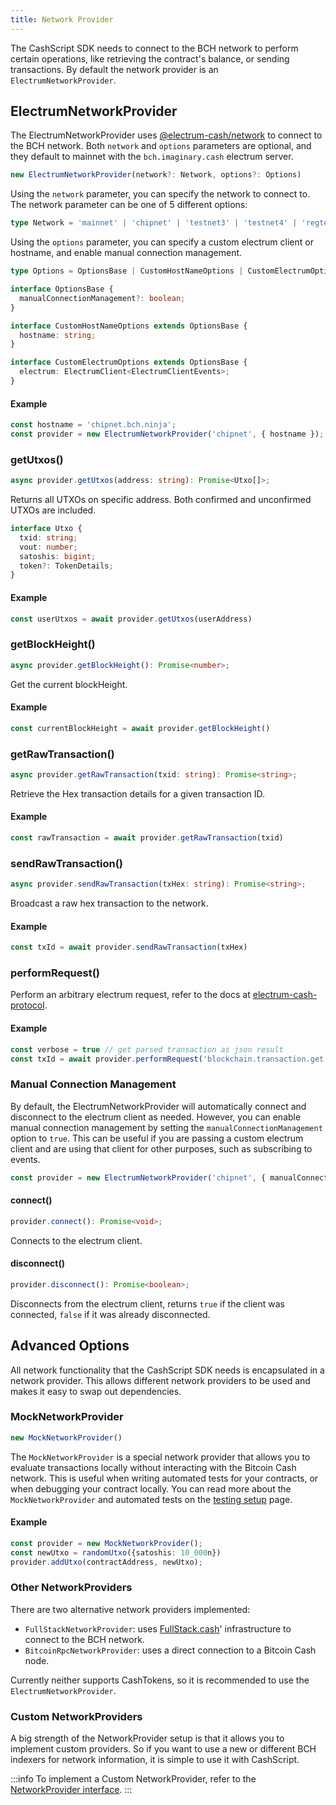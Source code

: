 ```yaml
---
title: Network Provider
---
```


The CashScript SDK needs to connect to the BCH network to perform certain operations, like retrieving the contract's balance, or sending transactions. By default the network provider is an `ElectrumNetworkProvider`.

## ElectrumNetworkProvider

The ElectrumNetworkProvider uses [@electrum-cash/network][electrum-cash] to connect to the BCH network. Both `network` and `options` parameters are optional, and they default to mainnet with the `bch.imaginary.cash` electrum server.

```ts
new ElectrumNetworkProvider(network?: Network, options?: Options)
```

Using the `network` parameter, you can specify the network to connect to. The network parameter can be one of 5 different options:

```ts
type Network = 'mainnet' | 'chipnet' | 'testnet3' | 'testnet4' | 'regtest';
```

Using the `options` parameter, you can specify a custom electrum client or hostname, and enable manual connection management.

```ts
type Options = OptionsBase | CustomHostNameOptions | CustomElectrumOptions;

interface OptionsBase {
  manualConnectionManagement?: boolean;
}

interface CustomHostNameOptions extends OptionsBase {
  hostname: string;
}

interface CustomElectrumOptions extends OptionsBase {
  electrum: ElectrumClient<ElectrumClientEvents>;
}
```

#### Example
```ts
const hostname = 'chipnet.bch.ninja';
const provider = new ElectrumNetworkProvider('chipnet', { hostname });
```

### getUtxos()
```ts
async provider.getUtxos(address: string): Promise<Utxo[]>;
```
Returns all UTXOs on specific address. Both confirmed and unconfirmed UTXOs are included.

```ts
interface Utxo {
  txid: string;
  vout: number;
  satoshis: bigint;
  token?: TokenDetails;
}
```

#### Example
```ts
const userUtxos = await provider.getUtxos(userAddress)
```

### getBlockHeight()
```ts
async provider.getBlockHeight(): Promise<number>;
```
Get the current blockHeight.

#### Example
```ts
const currentBlockHeight = await provider.getBlockHeight()
```

### getRawTransaction()
```ts
async provider.getRawTransaction(txid: string): Promise<string>;
```

Retrieve the Hex transaction details for a given transaction ID.

#### Example
```ts
const rawTransaction = await provider.getRawTransaction(txid)
```

### sendRawTransaction()
```ts
async provider.sendRawTransaction(txHex: string): Promise<string>;
```
Broadcast a raw hex transaction to the network.

#### Example
```ts
const txId = await provider.sendRawTransaction(txHex)
```

### performRequest()

Perform an arbitrary electrum request, refer to the docs at [electrum-cash-protocol](https://electrum-cash-protocol.readthedocs.io/en/latest/).

#### Example
```ts
const verbose = true // get parsed transaction as json result
const txId = await provider.performRequest('blockchain.transaction.get', txid, verbose)
```

### Manual Connection Management

By default, the ElectrumNetworkProvider will automatically connect and disconnect to the electrum client as needed. However, you can enable manual connection management by setting the `manualConnectionManagement` option to `true`. This can be useful if you are passing a custom electrum client and are using that client for other purposes, such as subscribing to events.

```ts
const provider = new ElectrumNetworkProvider('chipnet', { manualConnectionManagement: true });
```

#### connect()
```ts
provider.connect(): Promise<void>;
```

Connects to the electrum client.

#### disconnect()
```ts
provider.disconnect(): Promise<boolean>;
```

Disconnects from the electrum client, returns `true` if the client was connected, `false` if it was already disconnected.


## Advanced Options

All network functionality that the CashScript SDK needs is encapsulated in a network provider. This allows different network providers to be used and makes it easy to swap out dependencies.

### MockNetworkProvider
```ts
new MockNetworkProvider()
```

The `MockNetworkProvider` is a special network provider that allows you to evaluate transactions locally without interacting with the Bitcoin Cash network. This is useful when writing automated tests for your contracts, or when debugging your contract locally. You can read more about the `MockNetworkProvider` and automated tests on the [testing setup](/docs/sdk/testing-setup) page.

#### Example
```ts
const provider = new MockNetworkProvider();
const newUtxo = randomUtxo({satoshis: 10_000n})
provider.addUtxo(contractAddress, newUtxo);
```

### Other NetworkProviders

There are two alternative network providers implemented:
- `FullStackNetworkProvider`: uses [FullStack.cash][fullstack]' infrastructure to connect to the BCH network.
- `BitcoinRpcNetworkProvider`: uses a direct connection to a Bitcoin Cash node.

Currently neither supports CashTokens, so it is recommended to use the `ElectrumNetworkProvider`.

### Custom NetworkProviders
A big strength of the NetworkProvider setup is that it allows you to implement custom providers. So if you want to use a new or different BCH indexers for network information, it is simple to use it with CashScript.

:::info
To implement a Custom NetworkProvider, refer to the [NetworkProvider interface](https://github.com/CashScript/cashscript/blob/master/packages/cashscript/src/network/NetworkProvider.ts).
:::


[electrum-cash]: https://www.npmjs.com/package/@electrum-cash/network
[fullstack]: https://fullstack.cash/
[bchjs]: https://bchjs.fullstack.cash/
